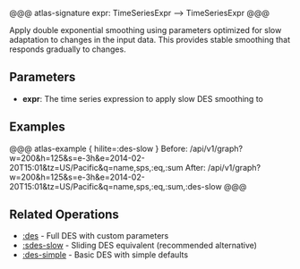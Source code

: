 @@@ atlas-signature
expr: TimeSeriesExpr
-->
TimeSeriesExpr
@@@

Apply double exponential smoothing using parameters optimized for slow adaptation
to changes in the input data. This provides stable smoothing that responds gradually to changes.

## Parameters

* **expr**: The time series expression to apply slow DES smoothing to

## Examples

@@@ atlas-example { hilite=:des-slow }
Before: /api/v1/graph?w=200&h=125&s=e-3h&e=2014-02-20T15:01&tz=US/Pacific&q=name,sps,:eq,:sum
After: /api/v1/graph?w=200&h=125&s=e-3h&e=2014-02-20T15:01&tz=US/Pacific&q=name,sps,:eq,:sum,:des-slow
@@@

## Related Operations

* [:des](des.md) - Full DES with custom parameters
* [:sdes-slow](sdes-slow.md) - Sliding DES equivalent (recommended alternative)
* [:des-simple](des-simple.md) - Basic DES with simple defaults
